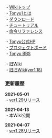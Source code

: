 ・[Wikiトップ](./)  
・[Tonyu1とは](./about.md)  
・[ダウンロード](./download.md)  
・[チュートリアル](./tutorial.md)  
・[命令リファレンス](./reference.md)  

・[Tonyu公式HP](https://www.tonyu.jp/)  
・[プロジェクトボード](https://www.tonyu.jp/project/top.cgi)  
・[Tonyu BBS](http://www.tonyu.jp/joyful/joyful.cgi)  

・[旧Wiki](http://hoge1e3.sakura.ne.jp/tonyu/wiki/)  
・[旧旧Wiki(ver1.18)](./ver118/html/Tonyu%20System.html)  

### 更新履歴

**2021-05-01**  
・[ver1.29リリース](./download.md)  

**2021-04-13**  
・本Wiki公開  

**2021-04-07**  
・[ver1.28リリース](./download.md)  

